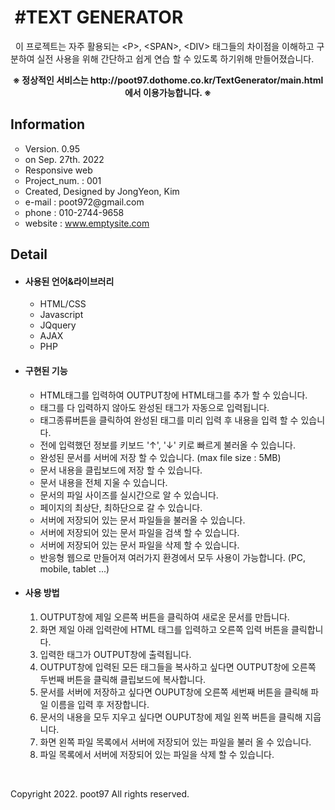 <h1>&nbsp#TEXT GENERATOR</h1>
    <p>&nbsp 이 프로젝트는 자주 활용되는 &ltP&gt, &ltSPAN&gt, &ltDIV&gt 태그들의 차이점을 이해하고 구분하여 실전 사용을 위해 간단하고 쉽게 연습 할 수 있도록 하기위해
        만들어졌습니다.</p>
	<p align="center"><b> ※ 정상적인 서비스는 http://poot97.dothome.co.kr/TextGenerator/main.html 에서 이용가능합니다. ※ </b></
    <hr>
    </hr>
        <h2>Information</h2>
        <ul type="circle">
            <li>Version. 0.95</li>
            <li>on Sep. 27th. 2022</li>
            <li>Responsive web</li>
            <li>Project_num. : 001</li>
            <li>Created, Designed by JongYeon, Kim</li>
            <li>e-mail : poot972@gmail.com</li>
            <li>phone : 010-2744-9658</li>
            <li>website : <a href="" target="_blank">www.emptysite.com</a></li>
        </ul>
        <h2>Detail</h2>
        <ul>
            <li>
                <h4>사용된 언어&라이브러리</h4>
            </li>
            <ul type="circle">
                <li>HTML/CSS</li>
                <li>Javascript</li>
                <li>JQquery</li>
                <li>AJAX</li>
                <li>PHP</li>
            </ul>
            <li>
                <h4>구현된 기능</h4>
            </li>
            <ul type="circle">
                <li>HTML태그를 입력하여 OUTPUT창에 HTML태그를 추가 할 수 있습니다.</li>
                <li>태그를 다 입력하지 않아도 완성된 태그가 자동으로 입력됩니다.</li>
                <li>태그종류버튼을 클릭하여 완성된 태그를 미리 입력 후 내용을 입력 할 수 있습니다.</li>
                <li>전에 입력했던 정보를 키보드 '↑', '↓' 키로 빠르게 불러올 수 있습니다.</li>
                <li>완성된 문서를 서버에 저장 할 수 있습니다. (max file size : 5MB)</li>
                <li>문서 내용을 클립보드에 저장 할 수 있습니다.</li>
                <li>문서 내용을 전체 지울 수 있습니다.</li>
                <li>문서의 파일 사이즈를 실시간으로 알 수 있습니다.</li>
                <li>페이지의 최상단, 최하단으로 갈 수 있습니다.</li>
                <li>서버에 저장되어 있는 문서 파일들을 불러올 수 있습니다.</li>
                <li>서버에 저장되어 있는 문서 파일을 검색 할 수 있습니다.</li>
                <li>서버에 저장되어 있는 문서 파일을 삭제 할 수 있습니다.</li>
                <li>반응형 웹으로 만들어져 여러가지 환경에서 모두 사용이 가능합니다. (PC, mobile, tablet ...)</li>
            </ul>
	    <li>
                <h4>사용 방법</h4>
            </li>
	          <ol type="1">
                 <li>OUTPUT창에 제일 오른쪽 버튼을 클릭하여 새로운 문서를 만듭니다.</li>
                 <li>화면 제일 아래 입력란에 HTML 태그를 입력하고 오른쪽 입력 버튼을 클릭합니다.</li>
                 <li>입력한 태그가 OUTPUT창에 출력됩니다.</li>
                 <li>OUTPUT창에 입력된 모든 태그들을 복사하고 싶다면 OUTPUT창에 오른쪽 두번째 버튼을 클릭해 클립보드에 복사합니다.</li>
                 <li>문서를 서버에 저장하고 싶다면 OUPUT창에 오른쪽 세번째 버튼을 클릭해 파일 이름을 입력 후 저장합니다.</li>
                 <li>문서의 내용을 모두 지우고 싶다면 OUPUT창에 제일 왼쪽 버튼을 클릭해 지웁니다.</li>
                 <li>화면 왼쪽 파일 목록에서 서버에 저장되어 있는 파일을 불러 올 수 있습니다.</li>
                 <li>파일 목록에서 서버에 저장되어 있는 파일을 삭제 할 수 있습니다.</li>
            </ul>
        </ul>
        <br>
        
Copyright 2022. poot97 All rights reserved.
